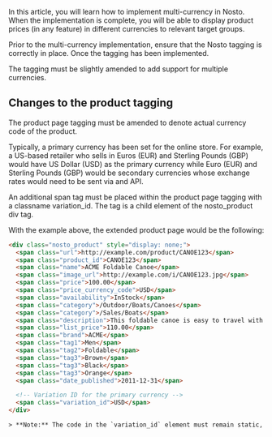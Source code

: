 In this article, you will learn how to implement multi-currency in Nosto. When the implementation is complete, you will be able to display product prices (in any feature) in different currencies to relevant target groups.

Prior to the multi-currency implementation, ensure that the Nosto tagging is correctly in place. Once the tagging has been implemented.

The tagging must be slightly amended to add support for multiple currencies.

## Changes to the product tagging

The product page tagging must be amended to denote actual currency code of the product.

Typically, a primary currency has been set for the online store. For example, a US-based retailer who sells in Euros (EUR) and Sterling Pounds (GBP) would have US Dollar (USD) as the primary currency while Euro (EUR) and Sterling Pounds (GBP) would be secondary currencies whose exchange rates would need to be sent via and API.

An additional span tag must be placed within the product page tagging with a classname variation_id. The tag is a child element of the nosto_product div tag.

<span class="variation_id" style="display: none;">USD</span>
With the example above, the extended product page would be the following:

```html
<div class="nosto_product" style="display: none;">
  <span class="url">http://example.com/product/CANOE123</span> 
  <span class="product_id">CANOE123</span> 
  <span class="name">ACME Foldable Canoe</span> 
  <span class="image_url">http://example.com/i/CANOE123.jpg</span> 
  <span class="price">100.00</span> 
  <span class="price_currency_code">USD</span> 
  <span class="availability">InStock</span> 
  <span class="category">/Outdoor/Boats/Canoes</span> 
  <span class="category">/Sales/Boats</span> 
  <span class="description">This foldable canoe is easy to travel with.</span>
  <span class="list_price">110.00</span> 
  <span class="brand">ACME</span> 
  <span class="tag1">Men</span> 
  <span class="tag2">Foldable</span> 
  <span class="tag3">Brown</span> 
  <span class="tag3">Black</span> 
  <span class="tag3">Orange</span> 
  <span class="date_published">2011-12-31</span> 

  <!-- Variation ID for the primary currency --> 
  <span class="variation_id">USD</span>
</div>

> **Note:** The code in the `variation_id` element must remain static, regardless of the currency active on-site. This is the primary currency of your catalog.

